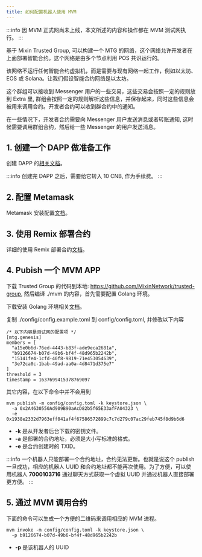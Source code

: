 ```yaml
---
title: 如何配置机器人使用 MVM
---
```


:::info
因 MVM 正式网尚未上线，本文所述的内容和操作都在 MVM 测试网执行。
:::

基于 Mixin Trusted Group, 可以构建一个 MTG 的网络，这个网络允许开发者在上面部署智能合约。这个网络是由多个节点利用 POS 共识运行的。

该网络不运行任何智能合约虚拟机，而是需要与现有网络一起工作，例如以太坊、EOS 或 Solana。让我们假设智能合约网络是以太坊。

这个群组可以接收到 Messenger 用户的一些交易，这些交易会按照一定的规则放到 Extra 里, 群组会按照一定的规则解析这些信息，并保存起来，同时这些信息会被用来调用合约。开发者合约可以收到群合约中的通知。

在一些情况下，开发者合约需要向 Messenger 用户发送消息或者转账通知, 这时候需要调用群组合约，然后给一些 Messenger 的用户发送消息。

## 1. 创建一个 DAPP 做准备工作

创建 DAPP 的[相关文档](/zh-CN/docs/dapp/getting-started/create-dapp)。

:::info
创建完 DAPP 之后，需要给它转入 10 CNB, 作为手续费。
:::

## 2. 配置 Metamask

Metamask 安装配置[文档](/zh-CN/docs/mainnet/mvm/metamask)。

## 3. 使用 Remix 部署合约

详细的使用 Remix 部署合约[文档](/zh-CN/docs/mainnet/mvm/remix)。

## 4. Pubish 一个 MVM APP

下载 Trusted Group 的代码到本地: https://github.com/MixinNetwork/trusted-group, 然后编译 ./mvm 的内容，首先需要配置 Golang 环境。

下载安装 Golang 环境相关[文档](https://go.dev/doc/install)。

复制 ./config/config.example.toml 到 config/config.toml, 并修改以下内容

```
/* 以下内容是测试网的配置项 */
[mtg.genesis]
members = [
  "a15e0b6d-76ed-4443-b83f-ade9eca2681a",
  "b9126674-b07d-49b6-bf4f-48d965b2242b",
  "15141fe4-1cfd-40f8-9819-71e453054639",
  "3e72ca0c-1bab-49ad-aa0a-4d8471d375e7"
]
threshold = 3
timestamp = 1637699415378769097
```

其它内容，在以下命令中并不会用到

```
mvm publish -m config/config.toml -k keystore.json \
  -a 0x2A4630550Ad909B90aAcD82b5f65E33afFA04323 \
  -e 0x1938e2332d7963eff041af4f67586572899c7c7d279c07ac29feb745f8d9b6d6
```

- **-k** 是从开发者后台下载的密钥文件。
- **-a** 是部署的合约地址，必须是大小写标准的格式。
- **-e** 是合约创建时的 TXID。

:::info
一个机器人只能部署一个合约地址，合约无法更新。也就是说这个 publish 一旦成功，相应的机器人 UUID 和合约地址都不能再次使用。为了方便，可以使用机器人 **7000103716** 通过聊天方式获取一个虚拟 UUID 并通过机器人直接部署更方便。
:::

## 5. 通过 MVM 调用合约

下面的命令可以生成一个方便的二维码来调用相应的 MVM 进程。

```
mvm invoke -m config/config.toml -k keystore.json \
  -p b9126674-b07d-49b6-bf4f-48d965b2242b
```

- **-p** 是该机器人的 UUID
